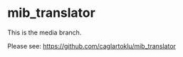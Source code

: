 # mib_translator

This is the media branch.

Please see:
https://github.com/caglartoklu/mib_translator
